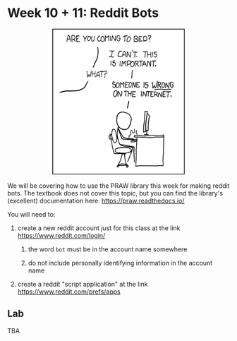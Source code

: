 # Week 10 + 11: Reddit Bots

<center>
<img width=300px src=duty_calls.png />
</center>

We will be covering how to use the PRAW library this week for making reddit bots.
The textbook does not cover this topic,
but you can find the library's (excellent) documentation here:
<https://praw.readthedocs.io/>

You will need to:

1. create a new reddit account just for this class at the link <https://www.reddit.com/login/>

    1. the word `bot` must be in the account name somewhere

    1. do not include personally identifying information in the account name

1. create a reddit "script application" at the link <https://www.reddit.com/prefs/apps>

## Lab

TBA
<!--
Week 10: [/hw_04/lab-PRAW](/hw_04/lab-PRAW).

Week 11: [/hw_04/lab-madlibs](/hw_04/lab-madlibs).
->>

